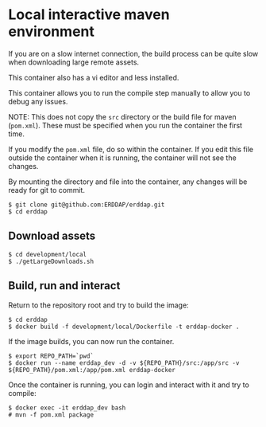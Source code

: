 # Local interactive maven environment

If you are on a slow internet connection, the build
process can be quite slow when downloading large
remote assets.

This container also has a vi editor and less installed.

This container allows you to run the compile step manually
to allow you to debug any issues.

NOTE: This does not copy the `src` directory or the
build file for maven (`pom.xml`).  These must be
specified when you run the container the first time.

If you modify the `pom.xml` file, do so within the
container.  If you edit this file outside the container
when it is running, the container will not see the
changes.

By mounting the directory and file into the container, any
changes will be ready for git to commit.

```
$ git clone git@github.com:ERDDAP/erddap.git
$ cd erddap
```

## Download assets

```
$ cd development/local
$ ./getLargeDownloads.sh
```

## Build, run and interact

Return to the repository root and try to build the image:
```
$ cd erddap
$ docker build -f development/local/Dockerfile -t erddap-docker .
```

If the image builds, you can now run the container.
```
$ export REPO_PATH=`pwd`
$ docker run --name erddap_dev -d -v ${REPO_PATH}/src:/app/src -v ${REPO_PATH}/pom.xml:/app/pom.xml erddap-docker
```

Once the container is running, you can login and interact with it and try to compile:
```
$ docker exec -it erddap_dev bash
# mvn -f pom.xml package
```

